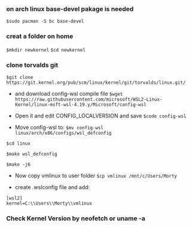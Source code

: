 ### on arch linux base-devel pakage is needed
`$sudo pacman -S bc base-devel`

### creat a folder on home
`$mkdir newkernel`
`$cd newkernel`

### clone torvalds git
`$git clone https://git.kernel.org/pub/scm/linux/kernel/git/torvalds/linux.git/`

* and download config-wsl compile file
`$wget https://raw.githubusercontent.com/microsoft/WSL2-Linux-Kernel/linux-msft-wsl-4.19.y/Microsoft/config-wsl`

* Open it and edit CONFIG_LOCALVERSION and save
`$code config-wsl`

* Move config-wsl to:
`$mv config-wsl linux/arch/x86/configs/wsl_defconfig`

`$cd linux`

`$make wsl_defconfig`

`$make -j6`

* Now copy vmlinux to user folder
`$cp vmlinux /mnt/c/Users/Morty`

* create .wslconfig file and add:
```
[wsl2]
kernel=C:\\Users\\Morty\\vmlinux
```

### Check Kernel Version by neofetch or uname -a
